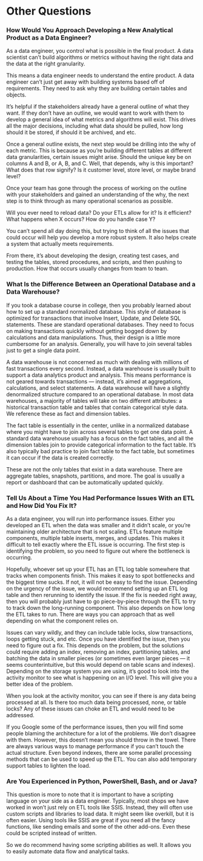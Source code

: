 # Other Questions

### How Would You Approach Developing a New Analytical Product as a Data Engineer?

As a data engineer, you control what is possible in the final product. A data scientist can’t build algorithms or metrics without having the right data and the data at the right granularity.

This means a data engineer needs to understand the entire product. A data engineer can’t just get away with building systems based off of requirements. They need to ask why they are building certain tables and objects.

It’s helpful if the stakeholders already have a general outline of what they want. If they don’t have an outline, we would want to work with them to develop a general idea of what metrics and algorithms will exist. This drives all the major decisions, including what data should be pulled, how long should it be stored, if should it be archived, and etc.

Once a general outline exists, the next step would be drilling into the why of each metric. This is because as you’re building different tables at different data granularities, certain issues might arise. Should the unique key be on columns A and B, or A, B, and C. Well, that depends, why is this important? What does that row signify? Is it customer level, store level, or maybe brand level?

Once your team has gone through the process of working on the outline with your stakeholders and gained an understanding of the why, the next step is to think through as many operational scenarios as possible.

Will you ever need to reload data? Do your ETLs allow for it? Is it efficient? What happens when X occurs? How do you handle case Y?

You can’t spend all day doing this, but trying to think of all the issues that could occur will help you develop a more robust system. It also helps create a system that actually meets requirements.

From there, it’s about developing the design, creating test cases, and testing the tables, stored procedures, and scripts, and then pushing to production. How that occurs usually changes from team to team.

### What Is the Difference Between an Operational Database and a Data Warehouse?

If you took a database course in college, then you probably learned about how to set up a standard normalized database. This style of database is optimized for transactions that involve Insert, Update, and Delete SQL statements. These are standard operational databases. They need to focus on making transactions quickly without getting bogged down by calculations and data manipulations. Thus, their design is a little more cumbersome for an analysis. Generally, you will have to join several tables just to get a single data point.

A data warehouse is not concerned as much with dealing with millions of fast transactions every second. Instead, a data warehouse is usually built to support a data analytics product and analysis. This means performance is not geared towards transactions — instead, it’s aimed at aggregations, calculations, and select statements. A data warehouse will have a slightly denormalized structure compared to an operational database. In most data warehouses, a majority of tables will take on two different attributes: a historical transaction table and tables that contain categorical style data. We reference these as fact and dimension tables.

The fact table is essentially in the center, unlike in a normalized database where you might have to join across several tables to get one data point. A standard data warehouse usually has a focus on the fact tables, and all the dimension tables join to provide categorical information to the fact table. It’s also typically bad practice to join fact table to the fact table, but sometimes it can occur if the data is created correctly.

These are not the only tables that exist in a data warehouse. There are aggregate tables, snapshots, partitions, and more. The goal is usually a report or dashboard that can be automatically updated quickly.

### Tell Us About a Time You Had Performance Issues With an ETL and How Did You Fix It?

As a data engineer, you will run into performance issues. Either you developed an ETL when the data was smaller and it didn’t scale, or you’re maintaining older architecture that is not scaling. ETLs feature multiple components, multiple table inserts, merges, and updates. This makes it difficult to tell exactly where the ETL issue is occurring. The first step is identifying the problem, so you need to figure out where the bottleneck is occurring.

Hopefully, whoever set up your ETL has an ETL log table somewhere that tracks when components finish. This makes it easy to spot bottlenecks and the biggest time sucks. If not, it will not be easy to find the issue. Depending on the urgency of the issue, we would recommend setting up an ETL log table and then rerunning to identify the issue. If the fix is needed right away, then you will probably just have to go piece-by-piece through the ETL to try to track down the long-running component. This also depends on how long the ETL takes to run. There are ways you can approach that as well depending on what the component relies on.

Issues can vary wildly, and they can include table locks, slow transactions, loops getting stuck, and etc. Once you have identified the issue, then you need to figure out a fix. This depends on the problem, but the solutions could require adding an index, removing an index, partitioning tables, and batching the data in smaller pieces (or sometimes even larger pieces — it seems counterintuitive, but this would depend on table scans and indexes). Depending on the storage system you are using, it’s good to look into the activity monitor to see what is happening on an I/O level. This will give you a better idea of the problem.

When you look at the activity monitor, you can see if there is any data being processed at all. Is there too much data being processed, none, or table locks? Any of these issues can choke an ETL and would need to be addressed.

If you Google some of the performance issues, then you will find some people blaming the architecture for a lot of the problems. We don’t disagree with them. However, this doesn’t mean you should throw in the towel. There are always various ways to manage performance if you can’t touch the actual structure. Even beyond indexes, there are some parallel processing methods that can be used to speed up the ETL. You can also add temporary support tables to lighten the load.

### Are You Experienced in Python, PowerShell, Bash, and or Java?

This question is more to note that it is important to have a scripting language on your side as a data engineer. Typically, most shops we have worked in won’t just rely on ETL tools like SSIS. Instead, they will often use custom scripts and libraries to load data. It might seem like overkill, but it is often easier. Using tools like SSIS are great if you need all the fancy functions, like sending emails and some of the other add-ons. Even these could be scripted instead of written.

So we do recommend having some scripting abilities as well. It allows you to easily automate data flow and analytical tasks.

